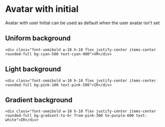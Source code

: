 # Avatar with initial
Avatar with user Initial can be used as default when the user avatar isn't set

## Uniform background
`<div class="font-semibold w-10 h-10 flex justify-center items-center rounded-full bg-cyan-500 text-cyan-900">VM</div>`

## Light background
`<div class="font-semibold w-10 h-10 flex justify-center items-center rounded-full bg-pink-100 text-pink-500">IR</div>`

## Gradient background
`<div class="font-semibold w-10 h-10 flex justify-center items-center rounded-full bg-gradient-to-br from-pink-300 to-purple-600 text-white">IR</div>`